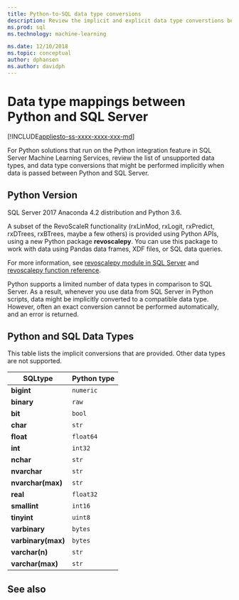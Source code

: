 ```yaml
---
title: Python-to-SQL data type conversions
description: Review the implicit and explicit data type converstions between Python and SQL Server in data science and machine learning solutions.
ms.prod: sql
ms.technology: machine-learning

ms.date: 12/10/2018  
ms.topic: conceptual
author: dphansen
ms.author: davidph
---
```

# Data type mappings between Python and SQL Server
[!INCLUDE[appliesto-ss-xxxx-xxxx-xxx-md](../../includes/appliesto-ss-xxxx-xxxx-xxx-md.md)]

For Python solutions that run on the Python integration feature in SQL Server Machine Learning Services, review the list of unsupported data types, and data type conversions that might be performed implicitly when data is passed between Python and SQL Server.

## Python Version

SQL Server 2017 Anaconda 4.2 distribution and Python 3.6.

A subset of the RevoScaleR functionality (rxLinMod, rxLogit, rxPredict, rxDTrees, rxBTrees, maybe a few others) is provided using Python APIs, using a new Python package **revoscalepy**. You can use this package to work with data using Pandas data frames, XDF files, or SQL data queries.

For more information, see [revoscalepy module in SQL Server](ref-py-revoscalepy.md) and [revoscalepy function reference](https://docs.microsoft.com/r-server/python-reference/revoscalepy/revoscalepy-package).

Python supports a limited number of data types in comparison to SQL Server. As a result, whenever you use data from SQL Server in Python scripts, data might be implicitly converted to a compatible data type. However, often an exact conversion cannot be performed automatically, and an error is returned.

## Python and SQL Data Types

This table lists the implicit conversions that are provided. Other data types are not supported.

|SQLtype|Python type|
|-------|-----------|
|**bigint**|`numeric`|
|**binary**|`raw`|
|**bit**|`bool`|
|**char**|`str`|
|**float**|`float64`|
|**int**|`int32`|
|**nchar**|`str`|
|**nvarchar**|`str`|
|**nvarchar(max)**|`str`|
|**real**|`float32`|
|**smallint**|`int16`|
|**tinyint**|`uint8`|
|**varbinary**|`bytes`|
|**varbinary(max)**|`bytes`|
|**varchar(n)**|`str`|
|**varchar(max)**|`str`|

## See also

